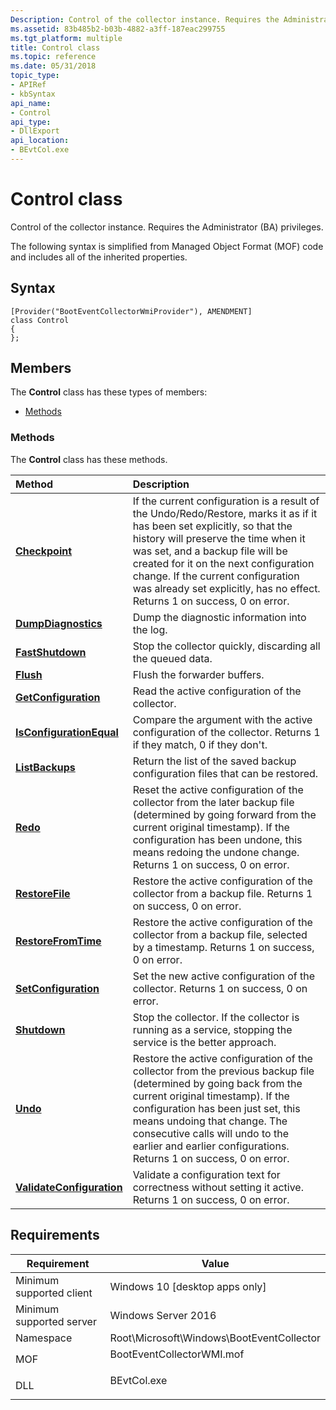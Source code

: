 ```yaml
---
Description: Control of the collector instance. Requires the Administrator (BA) privileges.
ms.assetid: 83b485b2-b03b-4882-a3ff-187eac299755
ms.tgt_platform: multiple
title: Control class
ms.topic: reference
ms.date: 05/31/2018
topic_type: 
- APIRef
- kbSyntax
api_name: 
- Control
api_type: 
- DllExport
api_location: 
- BEvtCol.exe
---
```


# Control class

Control of the collector instance. Requires the Administrator (BA) privileges.

The following syntax is simplified from Managed Object Format (MOF) code and includes all of the inherited properties.

## Syntax

``` syntax
[Provider("BootEventCollectorWmiProvider"), AMENDMENT]
class Control
{
};
```

## Members

The **Control** class has these types of members:

-   [Methods](#methods)

### Methods

The **Control** class has these methods.



| Method                                                         | Description                                                                                                                                                                                                                                                                                                                                                               |
|:---------------------------------------------------------------|:--------------------------------------------------------------------------------------------------------------------------------------------------------------------------------------------------------------------------------------------------------------------------------------------------------------------------------------------------------------------------|
| [**Checkpoint**](control-checkpoint.md)                       | If the current configuration is a result of the Undo/Redo/Restore, marks it as if it has been set explicitly, so that the history will preserve the time when it was set, and a backup file will be created for it on the next configuration change. If the current configuration was already set explicitly, has no effect. Returns 1 on success, 0 on error.<br/> |
| [**DumpDiagnostics**](control-dumpdiagnostics.md)             | Dump the diagnostic information into the log.<br/>                                                                                                                                                                                                                                                                                                                  |
| [**FastShutdown**](control-fastshutdown.md)                   | Stop the collector quickly, discarding all the queued data.<br/>                                                                                                                                                                                                                                                                                                    |
| [**Flush**](control-flush.md)                                 | Flush the forwarder buffers.<br/>                                                                                                                                                                                                                                                                                                                                   |
| [**GetConfiguration**](control-getconfiguration.md)           | Read the active configuration of the collector.<br/>                                                                                                                                                                                                                                                                                                                |
| [**IsConfigurationEqual**](control-isconfigurationequal.md)   | Compare the argument with the active configuration of the collector. Returns 1 if they match, 0 if they don't.<br/>                                                                                                                                                                                                                                                 |
| [**ListBackups**](control-listbackups.md)                     | Return the list of the saved backup configuration files that can be restored.<br/>                                                                                                                                                                                                                                                                                  |
| [**Redo**](control-redo.md)                                   | Reset the active configuration of the collector from the later backup file (determined by going forward from the current original timestamp). If the configuration has been undone, this means redoing the undone change. Returns 1 on success, 0 on error.<br/>                                                                                                    |
| [**RestoreFile**](control-restorefile.md)                     | Restore the active configuration of the collector from a backup file. Returns 1 on success, 0 on error.<br/>                                                                                                                                                                                                                                                        |
| [**RestoreFromTime**](control-restorefromtime.md)             | Restore the active configuration of the collector from a backup file, selected by a timestamp. Returns 1 on success, 0 on error.<br/>                                                                                                                                                                                                                               |
| [**SetConfiguration**](control-setconfiguration.md)           | Set the new active configuration of the collector. Returns 1 on success, 0 on error.<br/>                                                                                                                                                                                                                                                                           |
| [**Shutdown**](control-shutdown.md)                           | Stop the collector. If the collector is running as a service, stopping the service is the better approach.<br/>                                                                                                                                                                                                                                                     |
| [**Undo**](control-undo.md)                                   | Restore the active configuration of the collector from the previous backup file (determined by going back from the current original timestamp). If the configuration has been just set, this means undoing that change. The consecutive calls will undo to the earlier and earlier configurations. Returns 1 on success, 0 on error.<br/>                           |
| [**ValidateConfiguration**](control-validateconfiguration.md) | Validate a configuration text for correctness without setting it active. Returns 1 on success, 0 on error.<br/>                                                                                                                                                                                                                                                     |



 

## Requirements



| Requirement | Value |
|-------------------------------------|------------------------------------------------------------------------------------------------------|
| Minimum supported client<br/> | Windows 10 \[desktop apps only\]<br/>                                                          |
| Minimum supported server<br/> | Windows Server 2016<br/>                                                                       |
| Namespace<br/>                | Root\\Microsoft\\Windows\\BootEventCollector<br/>                                              |
| MOF<br/>                      | <dl> <dt>BootEventCollectorWMI.mof</dt> </dl> |
| DLL<br/>                      | <dl> <dt>BEvtCol.exe</dt> </dl>               |



 

 




